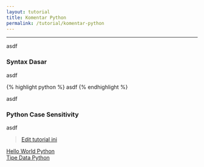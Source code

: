 ```yaml
---
layout: tutorial
title: Komentar Python
permalink: /tutorial/komentar-python
---
```


---

asdf

### Syntax Dasar
asdf

{% highlight python %}
asdf
{% endhighlight %}

asdf


### Python Case Sensitivity
asdf


> [Edit tutorial ini](https://github.com/belajarpythoncom/belajarpythoncom.github.io/edit/master/tutorials/komentar-python.md)

<div class="row navigation-tutorial">
    <div class="col-md-6 prev-tutorial">
        <a href="/tutorial/hello-world-python"><i class="fas fa-arrow-circle-left"></i>Hello World Python</a>
    </div>
    <div class="col-md-6 next-tutorial">
        <a href="/tutorial/tipe-data-python" class="hoverable">Tipe Data Python<i class="fas fa-arrow-circle-right"></i></a>
    </div>
</div>
